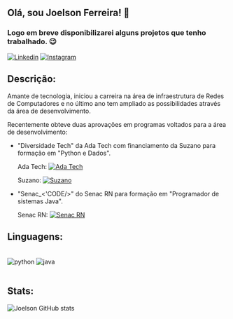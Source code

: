 ## Olá, sou Joelson Ferreira! 🤝
### Logo em breve disponibilizarei alguns projetos que tenho trabalhado. 😉

[![Linkedin](https://img.shields.io/badge/LinkedIn-0077B5?style=for-the-badge&logo=linkedin&logoColor=white)](https://www.linkedin.com/in/joelsons/)
[![Instagram](	https://img.shields.io/badge/Instagram-E4405F?style=for-the-badge&logo=instagram&logoColor=white)](https://www.instagram.com/joelson_sax/)

## Descrição:

Amante de tecnologia, iniciou a carreira na área de infraestrutura de Redes de Computadores e no último ano tem ampliado as possibilidades através da área de desenvolvimento.

Recentemente obteve duas aprovações em programas voltados para a área de desenvolvimento:

- "Diversidade Tech" da Ada Tech com financiamento da Suzano para formação em "Python e Dados".

    Ada Tech: 
    [![Ada Tech](https://img.shields.io/badge/LinkedIn-0077B5?style=for-the-badge&logo=linkedin&logoColor=white)](https://www.linkedin.com/school/adatechbr)

    Suzano: [![Suzano](https://img.shields.io/badge/LinkedIn-0077B5?style=for-the-badge&logo=linkedin&logoColor=white)](https://www.linkedin.com/company/suzano)

- "Senac_<'CODE/>" do Senac RN para formação em "Programador de sistemas Java".

    Senac RN: [![Senac RN](https://img.shields.io/badge/LinkedIn-0077B5?style=for-the-badge&logo=linkedin&logoColor=white)](https://www.linkedin.com/school/senac-rn)

## Linguagens:

<div style="display: inline_block"><br/>
    <img align="center" alt="python" src="https://img.shields.io/badge/Python-3776AB?style=for-the-badge&logo=python&logoColor=white" />
    <img align="center" alt="java" src="https://img.shields.io/badge/Java-ED8B00?style=for-the-badge&logo=openjdk&logoColor=white" />

</div><br/>

## Stats:

![Joelson GitHub stats](https://github-readme-stats.vercel.app/api?username=Joelson-Ferreira&show_icons=true&theme=tokyonight)
